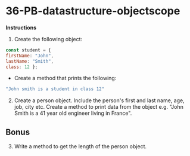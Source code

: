 # 36-PB-datastructure-objectscope


**Instructions**
1. Create the following object: 
```javascript
const student = { 
firstName: "John", 
lastName: "Smith", 
class: 12 };
```
* Create a method that prints the following: 
```javascript
"John smith is a student in class 12"
```

2. Create a person object. Include the person's first and last name, age, job, city etc. Create a method to print data from the object e.g. "John Smith is a 41 year old engineer living in France".

## Bonus

3. Write a method to get the length of the person object.